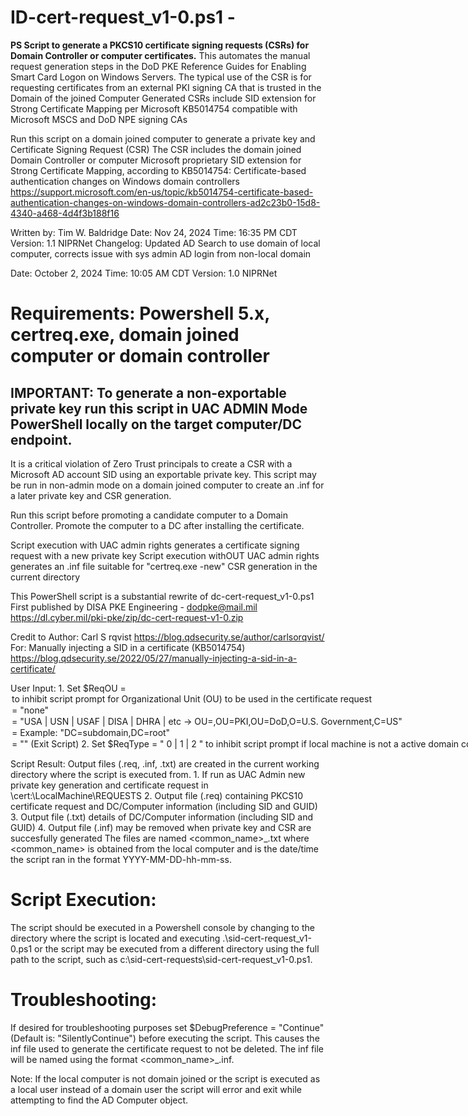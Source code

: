 # ID-cert-request_v1-0.ps1 - 
**PS Script to generate a PKCS10 certificate signing requests (CSRs) for Domain Controller or computer certificates.** 
This automates the manual request generation steps in the DoD PKE Reference Guides for Enabling Smart Card Logon on Windows Servers.
The typical use of the CSR is for requesting certificates from an external PKI signing CA that is trusted in the Domain of the joined Computer
Generated CSRs include SID extension for Strong Certificate Mapping per Microsoft KB5014754 compatible with Microsoft MSCS and DoD NPE signing CAs

Run this script on a domain joined computer to generate a private key and Certificate Signing Request (CSR)
The CSR includes the domain joined Domain Controller or computer Microsoft proprietary SID extension for Strong Certificate Mapping, according to
KB5014754: Certificate-based authentication changes on Windows domain controllers
https://support.microsoft.com/en-us/topic/kb5014754-certificate-based-authentication-changes-on-windows-domain-controllers-ad2c23b0-15d8-4340-a468-4d4f3b188f16

Written by: Tim W. Baldridge
Date:     Nov 24, 2024
Time:     16:35 PM CDT
Version:  1.1 NIPRNet
Changelog: Updated AD Search to use domain of local computer, corrects issue with sys admin AD login from non-local domain
	
Date:     October 2, 2024
Time:     10:05 AM CDT
Version:  1.0 NIPRNet

# Requirements: Powershell 5.x, certreq.exe, domain joined computer or domain controller

## IMPORTANT: To generate a non-exportable private key run this script in UAC ADMIN Mode PowerShell locally on the target computer/DC endpoint. 
It is a critical violation of Zero Trust principals to create a CSR with a Microsoft AD account SID using an exportable private key. 
This script may be run in non-admin mode on a domain joined computer to create an .inf for a later private key and CSR generation.

Run this script before promoting a candidate computer to a Domain Controller. Promote the computer to a DC after installing the certificate.

Script execution with UAC admin rights generates a certificate signing request with a new private key
Script execution withOUT UAC admin rights generates an .inf file suitable for "certreq.exe -new" CSR generation in the current directory

This PowerShell script is a substantial rewrite of dc-cert-request_v1-0.ps1
First published by DISA PKE Engineering - dodpke@mail.mil
https://dl.cyber.mil/pki-pke/zip/dc-cert-request-v1-0.zip

Credit to Author: Carl S rqvist
https://blog.qdsecurity.se/author/carlsorqvist/
For: Manually injecting a SID in a certificate (KB5014754)
https://blog.qdsecurity.se/2022/05/27/manually-injecting-a-sid-in-a-certificate/

User Input:
		1. Set $ReqOU = <option> to inhibit script prompt for Organizational Unit (OU) to be used in the certificate request
               <option> = "none"
               <option> = "USA | USN | USAF | DISA | DHRA | etc -> OU=<input>,OU=PKI,OU=DoD,O=U.S. Government,C=US"
               <option> = <Example:> "DC=subdomain,DC=root"
               <option> = "" (Exit Script)
		2. Set $ReqType = " 0 | 1 | 2 " to inhibit script prompt if local machine is not a active domain controller.
              0 - Generate Computer certificate request
              1 - Generate Domain Controller Certificate Reqeust
              2 - Display all Domain Contoller information (on console and in .txt file)
    3. Set 	$ReqTemplate = "<CertificateTemplate>"
              Add [RequestAttributes] CertificateTemplate = "<CertificateTemplate>" to .inf
              Include this parameter when reqeusting certificate signing from Microsoft MSCS Enterprise CA
              $ReqTemplate = "ComputerKBR", e.g. Duplicate of the Computer template that permits CSR specfied identity
              $ReqTemplate = "KerberosAuthenticationKBR", e.g. Duplicate of the KerberosAuthentication template that permits CSR specified identity
              This parameter is not need for DoD NPE certificate signing.

Script Result: Output files (.req, .inf, .txt) are created in the current working directory where the script is executed from.
		1. If run as UAC Admin new private key generation and certificate request in \\cert:\LocalMachine\REQUESTS
    2. Output file (.req) containing PKCS10 certificate request and DC/Computer information (including SID and GUID)
    3. Output file (.txt) details of DC/Computer information (including SID and GUID)
    4. Output file (.inf) may be removed when private key and CSR are succesfully generated
         The files are named <common_name>_<date>.txt where <common_name> is obtained from the local computer 
         and <date> is the date/time the script ran in the format YYYY-MM-DD-hh-mm-ss.
		

# Script Execution: 
The script should be executed in a Powershell console by changing to the directory where the script is located and 
executing .\sid-cert-request_v1-0.ps1 or the script may be executed from a different directory using the full path to the script, 
such as c:\sid-cert-requests\sid-cert-request_v1-0.ps1.
 

# Troubleshooting: 
If desired for troubleshooting purposes set $DebugPreference = "Continue" (Default is: "SilentlyContinue") before executing the script. 
This causes the inf file used to generate the certificate request to not be deleted. 
The inf file will be named using the format <common_name>_<date>.inf.

Note: If the local computer is not domain joined or the script is executed as a local user instead of a domain user the script will error and exit while attempting to find the AD Computer object.

